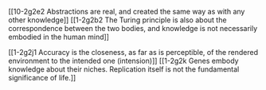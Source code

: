 [[10-2g2e2 Abstractions are real, and created the same way as with any other knowledge]]
[[1-2g2b2 The Turing principle is also about the correspondence between the two bodies, and knowledge is not necessarily embodied in the human mind]]

[[1-2g2j1 Accuracy is the closeness, as far as is perceptible, of the rendered environment to the intended one (intension)]]
[[1-2g2k Genes embody knowledge about their niches. Replication itself is not the fundamental significance of life.]]
